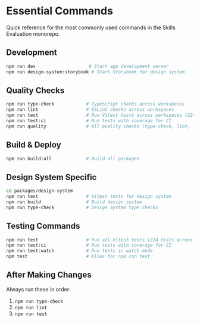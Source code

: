 # Essential Commands

Quick reference for the most commonly used commands in the Skills Evaluation monorepo.

## Development

```bash
npm run dev                    # Start app development server
npm run design-system:storybook # Start Storybook for design system
```

## Quality Checks

```bash
npm run type-check            # TypeScript checks across workspaces
npm run lint                  # ESLint checks across workspaces
npm run test                  # Run Vitest tests across workspaces (224 tests)
npm run test:ci               # Run tests with coverage for CI
npm run quality               # All quality checks (type-check, lint, format)
```

## Build & Deploy

```bash
npm run build:all             # Build all packages
```

## Design System Specific

```bash
cd packages/design-system
npm run test                  # Vitest tests for design system
npm run build                 # Build design system
npm run type-check            # Design system type checks
```

## Testing Commands

```bash
npm run test                  # Run all Vitest tests (224 tests across workspaces)
npm run test:ci               # Run tests with coverage for CI
npm run test:watch            # Run tests in watch mode
npm test                      # Alias for npm run test
```

## After Making Changes

Always run these in order:

1. `npm run type-check`
2. `npm run lint`
3. `npm run test`
